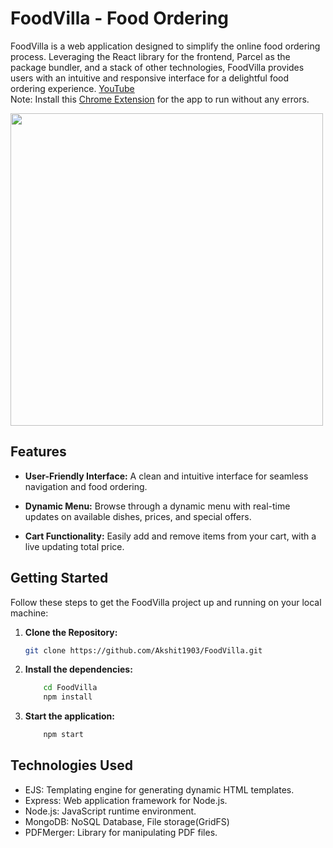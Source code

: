 # FoodVilla - Food Ordering

FoodVilla is a web application designed to simplify the online food ordering process. Leveraging the React library for the frontend, Parcel as the package bundler, and a stack of other technologies, FoodVilla provides users with an intuitive and responsive interface for a delightful food ordering experience.
<a href="https://youtu.be/u2ARjpuiyTU">YouTube</a>
<br>
Note: Install this <a href="https://chromewebstore.google.com/detail/allow-cors-access-control/lhobafahddgcelffkeicbaginigeejlf"> Chrome Extension</a> for the app to run without any errors.

<img src="preview.gif" width="500" height=auto/>

## Features

- **User-Friendly Interface:** A clean and intuitive interface for seamless navigation and food ordering.

- **Dynamic Menu:** Browse through a dynamic menu with real-time updates on available dishes, prices, and special offers.

- **Cart Functionality:** Easily add and remove items from your cart, with a live updating total price.

## Getting Started

Follow these steps to get the FoodVilla project up and running on your local machine:

1. **Clone the Repository:**

   ```bash
   git clone https://github.com/Akshit1903/FoodVilla.git
   ```

2. **Install the dependencies:**

   ```bash
       cd FoodVilla
       npm install
   ```

3. **Start the application:**

   ```bash
       npm start
   ```

## Technologies Used

- EJS: Templating engine for generating dynamic HTML templates.
- Express: Web application framework for Node.js.
- Node.js: JavaScript runtime environment.
- MongoDB: NoSQL Database, File storage(GridFS)
- PDFMerger: Library for manipulating PDF files.
